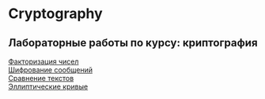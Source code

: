 # Cryptography  
## Лабораторные работы по курсу: криптография  
[Факторизация чисел](https://github.com/khrengen/Cryptography/tree/main/lab1)  
[Шифрование сообщений](https://github.com/khrengen/Cryptography/tree/main/lab2)  
[Сравнение текстов](https://github.com/khrengen/Cryptography/tree/main/lab3)  
[Эллиптические кривые](https://github.com/khrengen/Cryptography/tree/main/lab4)  
